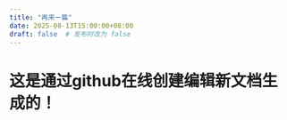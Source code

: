 ```yaml
---
title: "再来一篇"
date: 2025-08-13T15:00:00+08:00
draft: false  # 发布时改为 false
---
```


# 这是通过github在线创建编辑新文档生成的！
